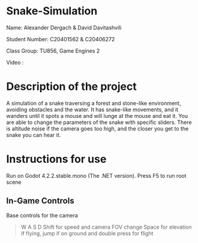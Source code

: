 # Snake-Simulation

Name: Alexander Dergach & David Davitashvili

Student Number: C20401562 & C20406272

Class Group: TU856, Game Engines 2

Video :


# Description of the project

A simulation of a snake traversing a forest and stone-like environment, avoiding obstacles and the water.
It has snake-like movements, and it wanders until it spots a mouse and will lunge at the mouse and eat it.
You are able to change the parameters of the snake with specific sliders.
There is altitude noise if the camera goes too high, and the closer you get to the snake you can hear it.

# Instructions for use

Run on Godot 4.2.2.stable.mono (The .NET version). Press F5 to run root scene

## In-Game Controls

Base controls for the camera 
> W A S D
> Shift for speed and camera FOV change
> Space for elevation if flying, jump if on ground and double press for flight
